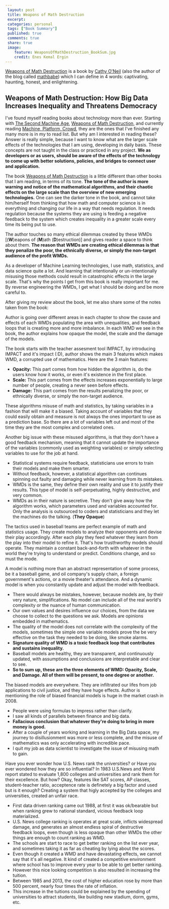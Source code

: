 ```yaml
---
 layout: post		
 title: Weapons of Math Destruction
 excerpt:		
 categories: personal		
 tags: ["Book Summary"]		
 published: true		
 comments: true		
 share: true		
 image:
    feature: WeaponsOfMathDestruction_BookSum.jpg
    credit: Enes Kemal Ergin
---
```


[Weapons of Math Destruction](https://www.goodreads.com/book/show/28186015-weapons-of-math-destruction) is a book by [Cathy O'Neil](https://twitter.com/mathbabedotorg) (also the author of the blog called [mathbabe](https://mathbabe.org/)) which I can define in 4 words: captivating, haunting, honest, and enlightening.

## Weapons of Math Destruction: How Big Data Increases Inequality and Threatens Democracy

I've found myself reading books about technology more than ever. Starting with [The Second Machine Age](https://www.goodreads.com/book/show/17986396-the-second-machine-age), [Weapons of Math Destruction](https://www.goodreads.com/book/show/28186015-weapons-of-math-destruction), and currently reading [Machine, Platform, Crowd](https://www.goodreads.com/book/show/32606599-machine-platform-crowd), they are the ones that I've finished any many more is in my to read list. But why am I interested in reading these? Answer is really simple, because I want to know what are the larger scale effects of the technologies that I am using, developing in daily basis. These concepts are not taught in the class or practiced in any project. __We as developers or as users, should be aware of the effects of the technology to come up with better solutions, policies, and bridges to connect user and application.__

The book [Weapons of Math Destruction](https://www.goodreads.com/book/show/28186015-weapons-of-math-destruction) is a little different than other books that I am reading, in terms of its tone. __The tone of the author is more warning and notice of the mathematical algorithms, and their chaotic effects on the large scale than the overview of new emerging technologies.__ One can see the darker tone in the book, and cannot take him/herself from thinking that how math and computer science is in everything and changing our life in a way that needs regulation. It needs regulation because the systems they are using is feeding a negative feedback to the system which creates inequality in a greater scale every time its being put to use.

The author touches so many ethical dilemmas created by these WMDs [(__W__)eapons of (__M__)ath (__D__)estruction)] and gives reader a space to think about them. __The reason that WMDs are creating ethical dilemmas is that they penalize the poor, the ethnically diverse, or simply the non-target audience of the profit WMDs.__


As a developer of Machine Learning technologies, I use math, statistics, and data science quite a lot. And learning that intentionally or un-intentionally misusing those methods could result in catastrophic effects in the large scale. That's why the points I get from this book is really important for me. By reverse engineering the WMDs, I get what I should be doing and be more careful to.


After giving my review about the book, let me also share some of the notes taken from the book:

Author is going over different areas in each chapter to show the cause and effects of each WMDs populating the area with unequalities, and feedback loops that is creating more and more imbalance. In each WMD we see in the book, the author explains how opaque the model, the scale and the damage of the models.

The book starts with the teacher assesment tool IMPACT, by introducing IMPACT and it's impact (:D), author shows the main 3 features which makes WMD, a corrupted use of mathematics. Here are the 3 main features:

- __Opacity:__ This part comes from how hidden the algorithm is, do the users know how it works, or even it's existence in the first place.
- __Scale:__  This part comes from the effects increases exponentially to large number of people, creating a never seen before effects.
- __Damage:__ This part comes from the results penalizing the poor, or ethnically diverse, or simply the non-target audience.


These algorithms misuse of math and statistics, by taking variables in a fashion that will make it a biased. Taking account of variables that they could easily obtain and measure is not always the ones important to use as a prediction base. So there are a lot of variables left out and most of the time they are the most complex and correlated ones.

Another big issue with these misused algorithms, is that they don't have a good feedback mechanism, meaning that it cannot update the importance of the variables (commonly used as weighting variables) or simply selecting variables to use for the job at hand.

- Statistical systems require feedback, statisticians use errors to train their models and make them smarter.  
- Without feedback, however, a statistical algorithm can continues spinning out faulty and damaging while never learning from its mistakes.
- WMDs is the same, they define their own reality and use it to justify their results. This type of model is self-perpetuating, highly destructive, and very common.
- WMDs as in their nature is secretive. They don't give away how the algorithm works, which parameters used and variables accounted for. Only the analysis is outsourced to coders and statisticians and they let the machines do the talking. (__They Opaque__)

The tactics used in baseball teams are perfect example of math and statistics usage. They create models to analyze their opponents and devise their play accordingly. After each play they feed whatever they learn from the play into their model to refine it. That's how trusthworthy models should operate. They maintain a constant back-and-forth with whatever in the world they're trying to understand or predict. Conditions change, and so must the mode.

A model is nothing more than an abstract representation of some process, be it a baseball game, and oil company's supply chain, a foreign government's actions, or a movie theater's attendance. And a dynamic model is when you constantly update and adjust the model with feedback.

- There would always be mistakes, however, because models are, by their very nature, simplifications. No model can include all of the real world's complexity or the nuance of human communication.  
- Our own values and desires influence our choices, from the data we choose to collect to the questions we ask. Models are opinions embedded in mathematics.  
- The quality of the model does not correlate with the complexity of the models, sometimes the simple one variable models prove the be very effective on the task they needed to be doing, like smoke alarms.
- __Signature quality of WMD is a toxic feedback loop that contributes and sustains inequality.__
- Baseball models are healthy, they are transparent, and continuously updated, with assumptions and conclusions are interpretable and clear to see.
- __So to sum up, these are the three elements of WMD: Opacity, Scale, and Damage. All of them will be present, to one degree or another.__


The biased models are everywhere. They are infiltrated our lifes from job applications to civil justice, and they have huge effects. Author is mentioning the role of biased financial models is huge in the market crash in 2008.

- People were using formulas to impress rather than clarify.
- I saw all kinds of parallels between finance and big data.  
- __Fallacious conclusion that whatever they're doing to bring in more money is good.__
- After a couple of years working and learning in the Big Data space, my journey to disillusionment was more or less complete, and the misuse of mathematics was only accelerating with incredible pace.  
- I quit my job as data scientist to investigate the issue of misusing math to gain.


Have you ever wonder how U.S. News rank the universities? or Have you ever wondered how they are so influential? In 1983 U.S.News and World report stated to evaluate 1,800 colleges and universities and rank them for their excellence. But how? Okay, features like SAT scores, AP classes, student-teacher ratio, acceptence rate is definetely a big factor and used but is it enough? Creating a system that higly accepted by the colleges and universities, created an unfair race.  

- First data driven ranking came out 1988, at first it was ok/bearable but when ranking grew to national standard, vicious feedback loop materialized.
- U.S. News college ranking is operates at great scale, inflicts widespread damage, and generates an almost endless spiral of destructive feedback loops, even though is less opaque than other WMDs the other things are enough to count ranking as WMD.  
- The schools are start to race to get better ranking on the list ever year, and sometimes taking it as far as cheating by lying about the scores.
- Even though it created a WMD and have devastating effects, we cannot say that it's all negative. It kind of created a competitive environment where school has to improve every year to be able to get better ranking.
- However this nice looking competition is also resulted in increasing the tuition.
- Between 1985 and 2013, the cost of higher education rose by more than 500 percent, nearly four times the rate of inflation.
- This increase in the tuitions could be explained by the spending of universities to attract students, like building new stadium, dorm, gyms, etc.
